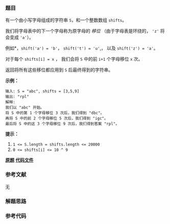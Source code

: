 ### 题目
有一个由小写字母组成的字符串 `S`，和一个整数数组 `shifts`。

我们将字母表中的下一个字母称为原字母的 _移位_ （由于字母表是环绕的， `'z'` 将会变成 `'a'`）。

例如*，`shift('a') = 'b'`， `shift('t') = 'u'`,， 以及 `shift('z') = 'a'`。

对于每个 `shifts[i] = x` ， 我们会将 `S` 中的前 `i+1` 个字母移位 `x` 次。

返回将所有这些移位都应用到 `S` 后最终得到的字符串。

**示例：**

    
    
    输入: S = "abc", shifts = [3,5,9]
    输出: "rpl"
    解释:
    我们以 "abc" 开始。
    将 S 中的第 1 个字母移位 3 次后，我们得到 "dbc"。
    再将 S 中的前 2 个字母移位 5 次后，我们得到 "igc"。
    最后将 S 中的这 3 个字母移位 9 次后，我们得到答案 "rpl"。
    

**提示：**

  1. `1 <= S.length = shifts.length <= 20000`
  2. `0 <= shifts[i] <= 10 ^ 9`

 **[原题](https://leetcode-cn.com/problems/shifting-letters/)**    **[代码文件]()**


### 参考文献
无

### 解题思路




### 参考代码

```go


```




